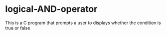 # logical-AND-operator
This is a C program that prompts a user to displays whether the condition is true or false
